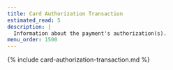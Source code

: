 ```yaml
---
title: Card Authorization Transaction
estimated_read: 5
description: |
  Information about the payment's authorization(s).
menu_order: 1500
---
```


{% include card-authorization-transaction.md %}
